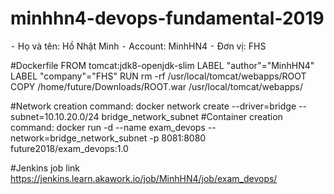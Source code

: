 # minhhn4-devops-fundamental-2019
⁃ Họ và tên: Hồ Nhật Minh
⁃ Account: MinhHN4
⁃ Đơn vị: FHS

#Dockerfile
FROM tomcat:jdk8-openjdk-slim
LABEL "author"="MinhHN4"
LABEL "company"="FHS"
RUN rm -rf /usr/local/tomcat/webapps/ROOT
COPY /home/future/Downloads/ROOT.war /usr/local/tomcat/webapps/

#Network creation command:
docker network create --driver=bridge --subnet=10.10.20.0/24 bridge_network_subnet
#Container creation command:
docker run -d --name exam_devops --network=bridge_network_subnet -p 8081:8080 future2018/exam_devops:1.0

#Jenkins job  link
https://jenkins.learn.akawork.io/job/MinhHN4/job/exam_devops/